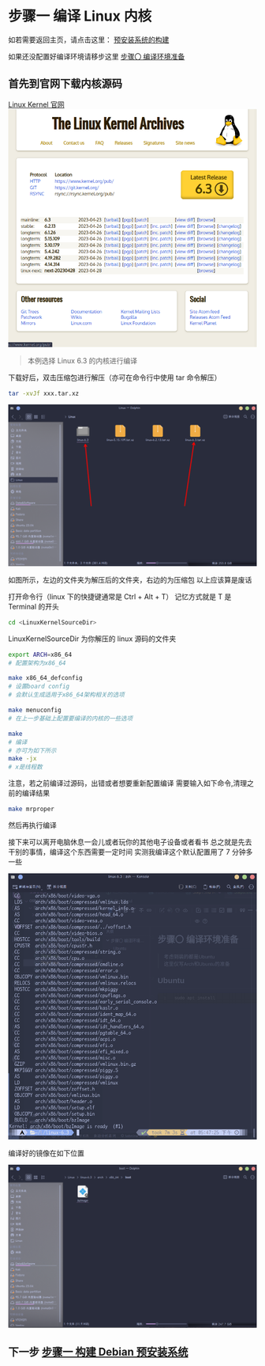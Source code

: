 # 步骤一 编译 Linux 内核

如若需要返回主页，请点击这里：
[预安装系统的构建](./README.md)

如果还没配置好编译环境请移步这里
[步骤〇 编译环境准备](./Step0.md)

## 首先到官网下载内核源码

[Linux Kernel 官网](https://kernel.org/)
![1682759867543](image/Step1/1682759867543.png)

> 本例选择 Linux 6.3 的内核进行编译

下载好后，双击压缩包进行解压（亦可在命令行中使用 tar 命令解压）

```bash
tar -xvJf xxx.tar.xz
```

![1682760262706](image/Step1/1682760262706.png)

如图所示，左边的文件夹为解压后的文件夹，右边的为压缩包
以上应该算是废话

打开命令行（linux 下的快捷键通常是 Ctrl + Alt + T）
记忆方式就是 T 是 Terminal 的开头

```bash
cd <LinuxKernelSourceDir>
```

LinuxKernelSourceDir 为你解压的 linux 源码的文件夹

```bash
export ARCH=x86_64
# 配置架构为x86_64
```

```bash
make x86_64_defconfig
# 设置board config
# 会默认生成适用于x86_64架构相关的选项
```

```bash
make menuconfig
# 在上一步基础上配置要编译的内核的一些选项
```

```bash
make
# 编译
# 亦可为如下所示
make -jx
# x是线程数
```

注意，若之前编译过源码，出错或者想要重新配置编译
需要输入如下命令,清理之前的编译结果
```bash
make mrproper
```
然后再执行编译


接下来可以离开电脑休息一会儿或者玩你的其他电子设备或者看书
总之就是先去干别的事情，编译这个东西需要一定时间
实测我编译这个默认配置用了 7 分钟多一些

![1682762189134](image/Step1/1682762189134.png)

编译好的镜像在如下位置

![1682769835434](image/Step1/1682769835434.png)

## 下一步 [步骤一 构建 Debian 预安装系统](./Step2.1.md)
